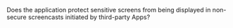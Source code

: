 Does the application protect sensitive screens from being displayed in non-secure screencasts initiated by third-party Apps?
